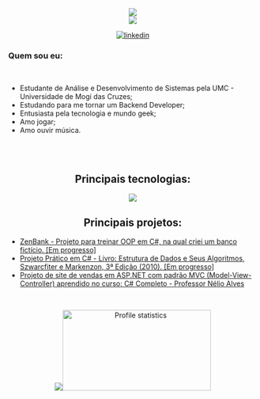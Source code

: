 <div align="center" style="text-align: center;">
  <a href="https://git.io/typing-svg">
    <img src="https://readme-typing-svg.demolab.com?font=Fira+Code&pause=1000&color=03CA40&random=false&width=435&lines=Ol%C3%A1%2C+meu+nome+%C3%A9+Zenalvo+Junior.](https://readme-typing-svg.demolab.com?font=Fira+Code&pause=1000&color=1BE4D7&random=false&width=435&lines=Ol%C3%A1%2C+meu+nome+%C3%A9+Zenalvo+Junior.">
    <br>
    <img src="https://readme-typing-svg.demolab.com?font=Fira+Code&pause=1000&color=1BE4D7&random=false&width=435&lines=Hello%2C+my+name+is+Zenalvo+Junior">
  </a>
</div>
<p align="center">
  <a href="https://www.linkedin.com/in/zenalvo/">
    <img src="https://img.shields.io/badge/LinkedIn-0077B5?style=for-the-badge&logo=linkedin&logoColor=white" alt="linkedin">
  </a>


<div>
    <h3>Quem sou eu:</h3>
    <br>
    <ul>
      <li>Estudante de Análise e Desenvolvimento de Sistemas pela UMC - Universidade de Mogi das Cruzes;</li>
      <li>Estudando para me tornar um Backend Developer;</li>
      <li>Entusiasta pela tecnologia e mundo geek;</li>
      <li>Amo jogar;</li>
      <li>Amo ouvir música.</li>
    </ul>
</div>

<br><br>

<h2 align="center">Principais tecnologias:</h2>
<div align="center">
  <img src="https://skillicons.dev/icons?i=cs,dotnet,visualstudio,vscode,git,github,java,py,html,css,mysql,idea,c,sqlite,&perline=14" />
</div>

<h2 align="center">Principais projetos:</h2>
<div>
  <ul>
    <li><a href="https://github.com/Jrbastos18/ZenBank">ZenBank - Projeto para treinar OOP em C#, na qual criei um banco fictício. [Em progresso]<a/></li>
    <li><a href="https://github.com/Jrbastos18/Data-Structures-and-Their-Algorithms/edit/main/README.md">Projeto Prático em C# - Livro: Estrutura de Dados e Seus Algoritmos, Szwarcfiter e Markenzon, 3ª Edição (2010). [Em progresso]</a></li>
    <li><a href="https://github.com/Jrbastos18/SalesWebMvc-ASP-Net-Core">Projeto de site de vendas em ASP.NET com padrão MVC (Model-View-Controller) aprendido no curso: C# Completo - Professor Nélio Alves</a></li>
  </ul>
</div>
      
<br>

<p align="center">
  <img src="https://github-readme-stats-git-masterrstaa-rickstaa.vercel.app/api/top-langs/?username=Jrbastos18&layout=compact&hide_border=true&theme=highcontrast"><a><img src="http://github-profile-summary-cards.vercel.app/api/cards/stats?username=Jrbastos18&theme=highcontrast" alt="Profile statistics" width="300px" height="163" style="border: none"></a>
</p>


